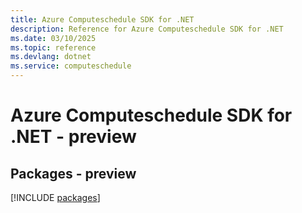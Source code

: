 ```yaml
---
title: Azure Computeschedule SDK for .NET
description: Reference for Azure Computeschedule SDK for .NET
ms.date: 03/10/2025
ms.topic: reference
ms.devlang: dotnet
ms.service: computeschedule
---
```

# Azure Computeschedule SDK for .NET - preview
## Packages - preview
[!INCLUDE [packages](computeschedule-index.md)]